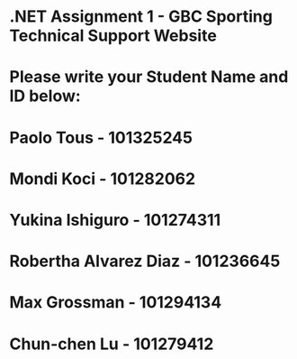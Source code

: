 # .NET Assignment 1 - GBC Sporting Technical Support Website
# Please write your Student Name and ID below:

# Paolo Tous - 101325245
# Mondi Koci - 101282062
# Yukina Ishiguro - 101274311
# Robertha Alvarez Diaz - 101236645
# Max Grossman - 101294134
# Chun-chen Lu - 101279412
